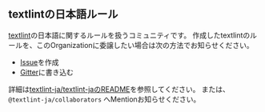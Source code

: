 ## textlintの日本語ルール

[textlint](https://textlint.github.io/)の日本語に関するルールを扱うコミュニティです。
作成したtextlintのルールを、このOrganizationに委譲したい場合は次の方法でお知らせください。

- [Issue](https://github.com/textlint-ja/textlint-ja/issues/new)を作成
- [Gitter](https://gitter.im/textlint-ja/textlint-ja)に書き込む

詳細は[textlint-ja/textlint-jaのREADME](https://github.com/textlint-ja/textlint-ja)を参照してください。
または、`@textlint-ja/collaborators` へMentionお知らせください。
